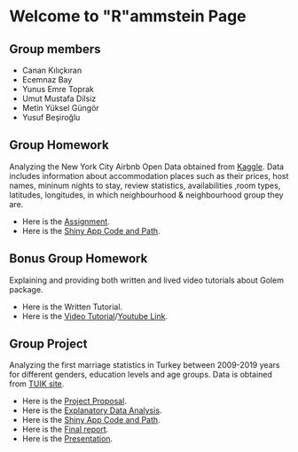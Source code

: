 # Welcome to "R"ammstein Page

## Group members
* Canan Kılıçkıran
* Ecemnaz Bay
* Yunus Emre Toprak
* Umut Mustafa Dilsiz
* Metin Yüksel Güngör
* Yusuf Beşiroğlu

## Group Homework
Analyzing the New York City Airbnb Open Data obtained from [Kaggle](https://www.kaggle.com/dgomonov/new-york-city-airbnb-open-data).
Data includes information about accommodation places such as their prices, host names, mininum nights to stay, review statistics, availabilities ,room types, latitudes, longitudes, in which neighbourhood & neighbourhood group they are. 

* Here is the [Assignment](https://pjournal.github.io/boun01g-r-ammstein/GroupAssignment.html).
* Here is the [Shiny App Code and Path](https://pjournal.github.io/boun01g-r-ammstein/ShinyCodeReport.html).

## Bonus Group Homework
Explaining and providing both written and lived video tutorials about Golem package.

* Here is the Written Tutorial.
* Here is the [Video Tutorial](https://github.com/pjournal/boun01g-r-ammstein/blob/gh-pages/golem.mp4?raw=TRUE)/[Youtube Link](https://www.youtube.com/watch?v=W48Q_3MU9y4&ab_channel=metiny%C3%BCkselg%C3%BCng%C3%B6r).


## Group Project
Analyzing the first marriage statistics in Turkey between 2009-2019 years for different genders, education levels and age groups.
Data is obtained from [TUIK site](https://biruni.tuik.gov.tr/medas/?kn=112&locale=tr).

* Here is the [Project Proposal](https://pjournal.github.io/boun01g-r-ammstein/Project-Proposal.html).
* Here is the [Explanatory Data Analysis](https://pjournal.github.io/boun01g-r-ammstein/Project_Faz1.html).
* Here is the [Shiny App Code and Path](https://pjournal.github.io/boun01g-r-ammstein/Project_ShinyCodeReport.html).
* Here is the [Final report](https://pjournal.github.io/boun01g-r-ammstein/Project_Final.html).
* Here is the [Presentation](https://pjournal.github.io/boun01g-r-ammstein/GroupProject-MarriageStatistics-IE48A.pdf).

 
